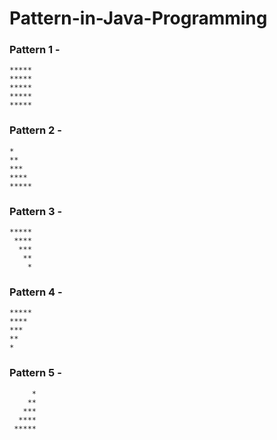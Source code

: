 # Pattern-in-Java-Programming

### Pattern 1 -
    *****
    *****
    *****
    *****
    *****

### Pattern 2 -
    *
    **
    ***
    ****
    *****

### Pattern 3 -
    *****
     ****
      ***
       **
        *

### Pattern 4 -
    *****
    ****
    ***
    **
    *

### Pattern 5 -
         *
        **
       ***
      ****
     *****
